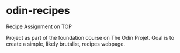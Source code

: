 # odin-recipes
Recipe Assignment on TOP

Project as part of the foundation course on The Odin Projet. Goal is to create a simple, likely brutalist, recipes webpage.
